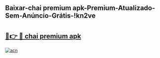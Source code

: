 
## Baixar-chai premium apk-Premium-Atualizado-Sem-Anúncio-Grátis-!kn2ve

# <h2><a href="https://andorid.site?title=chai_premium_apk&ref=27">🔗👉 🔴 chai premium apk</a></h2>

[![acn](https://github.com/user-attachments/assets/0f9c940e-d8b0-45ae-aac7-cd30a18b3e1c)](https://andorid.site?title=chai_premium_apk&ref=27)

